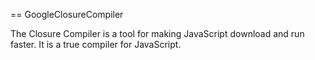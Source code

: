 == GoogleClosureCompiler

The Closure Compiler is a tool for making JavaScript download and run faster. It
is a true compiler for JavaScript.